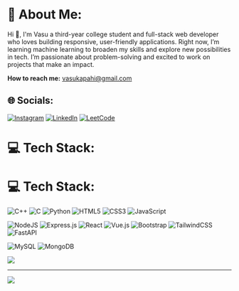 # 💫 About Me:
Hi 👋, I'm Vasu a third-year college student and full-stack web developer who loves building responsive, user-friendly applications. Right now, I’m learning machine learning to broaden my skills and explore new possibilities in tech. I’m passionate about problem-solving and excited to work on projects that make an impact.

 **How to reach me:** vasukapahi@gmail.com


## 🌐 Socials:
[![Instagram](https://img.shields.io/badge/Instagram-%23E4405F.svg?logo=Instagram&logoColor=white)](https://instagram.com/vasu_kapahi) [![LinkedIn](https://img.shields.io/badge/LinkedIn-%230077B5.svg?logo=linkedin&logoColor=white)](https://linkedin.com/in/vasu-kapahi-b9311a258/) [![LeetCode](https://img.shields.io/badge/LeetCode-%23FFA116.svg?style=flat&logo=leetcode&logoColor=white)](https://leetcode.com/vasu_kapahi/) 


# 💻 Tech Stack:
# 💻 Tech Stack:
![C++](https://img.shields.io/badge/c++-%2300599C.svg?style=for-the-badge&logo=c%2B%2B&logoColor=white) 
![C](https://img.shields.io/badge/c-%2300599C.svg?style=for-the-badge&logo=c&logoColor=white) 
![Python](https://img.shields.io/badge/python-3670A0?style=for-the-badge&logo=python&logoColor=ffdd54) 
![HTML5](https://img.shields.io/badge/html5-%23E34F26.svg?style=for-the-badge&logo=html5&logoColor=white) 
![CSS3](https://img.shields.io/badge/css3-%231572B6.svg?style=for-the-badge&logo=css3&logoColor=white) 
![JavaScript](https://img.shields.io/badge/javascript-%23323330.svg?style=for-the-badge&logo=javascript&logoColor=%23F7DF1E) 

![NodeJS](https://img.shields.io/badge/node.js-6DA55F?style=for-the-badge&logo=node.js&logoColor=white) 
![Express.js](https://img.shields.io/badge/express.js-%23404d59.svg?style=for-the-badge&logo=express&logoColor=%2361DAFB) 
![React](https://img.shields.io/badge/react-%2320232a.svg?style=for-the-badge&logo=react&logoColor=%2361DAFB) 
![Vue.js](https://img.shields.io/badge/vuejs-%2335495e.svg?style=for-the-badge&logo=vue.js&logoColor=%234FC08D) 
![Bootstrap](https://img.shields.io/badge/bootstrap-%238511FA.svg?style=for-the-badge&logo=bootstrap&logoColor=white) 
![TailwindCSS](https://img.shields.io/badge/tailwindcss-%2338B2AC.svg?style=for-the-badge&logo=tailwind-css&logoColor=white) 
![FastAPI](https://img.shields.io/badge/fastapi-%2300C7B7.svg?style=for-the-badge&logo=fastapi&logoColor=white) 

![MySQL](https://img.shields.io/badge/mysql-4479A1.svg?style=for-the-badge&logo=mysql&logoColor=white) 
![MongoDB](https://img.shields.io/badge/MongoDB-%234ea94b.svg?style=for-the-badge&logo=mongodb&logoColor=white)


![](https://github-readme-stats.vercel.app/api/top-langs/?username=vasukapahi&theme=dark&hide_border=false&include_all_commits=false&count_private=false&layout=compact)


---
[![](https://visitcount.itsvg.in/api?id=vasukapahi&icon=0&color=0)](https://visitcount.itsvg.in)

<!-- Proudly created with GPRM ( https://gprm.itsvg.in ) -->
